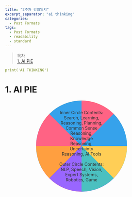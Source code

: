 ```yaml
---
title: "2주차 강의일지"
excerpt_separator: "ai thinking"
categories:
  - Post Formats
tags:
  - Post Formats
  - readability
  - standard
---
```


> 목차  
> [1. AI PIE](#1-ai-pie)  


```yaml
print('AI THINKING')
```
  
# 1. AI PIE
<div style="position: relative; width: 300px; height: 300px; margin: auto;"> <div style="position: absolute; width: 100%; height: 100%; border-radius: 50%; clip-path: circle(70%); background: conic-gradient(#ff9f40 0% 16.67%, #4bc0c0 16.67% 33.34%, #9966ff 33.34% 50%, #ff6384 50% 66.67%, #36a2eb 66.67% 83.34%, #ffce56 83.34% 100%);"></div> <div style="position: absolute; width: 100%; height: 100%; border-radius: 50%; clip-path: circle(50%); background: conic-gradient(#ff6384 0% 12.5%, #36a2eb 12.5% 25%, #ffce56 25% 37.5%, #4bc0c0 37.5% 50%, #9966ff 50% 62.5%, #ff9f40 62.5% 75%, #ff6384 75% 87.5%, #36a2eb 87.5% 100%);"></div> <div style="position: absolute; top: 50%; left: 50%; transform: translate(-50%, -50%); text-align: center; color: #333;"> <div>Inner Circle Contents:</div> <div>Search, Learning, Reasoning, Planning,</div> <div>Common Sense Reasoning, Knowledge Reasoning,</div> <div>Uncertainty Reasoning, AI Tools</div> <br> <div>Outer Circle Contents:</div> <div>NLP, Speech, Vision, Expert Systems,</div> <div>Robotics, Game</div> </div> </div>
